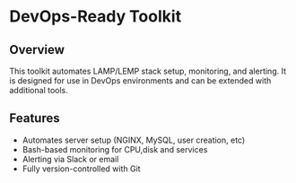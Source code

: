 # DevOps-Ready Toolkit

## Overview
This toolkit automates LAMP/LEMP stack setup, monitoring, and alerting. It is designed for use in DevOps environments and can be extended with additional tools.

## Features
- Automates server setup (NGINX, MySQL, user creation, etc)
- Bash-based monitoring for CPU,disk and services
- Alerting via Slack or email
- Fully version-controlled with Git